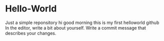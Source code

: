 # Hello-World
Just a simple reponsitory
hi good morning this is my first helloworld github
In the editor, write a bit about yourself.
Write a commit message that describes your changes.
